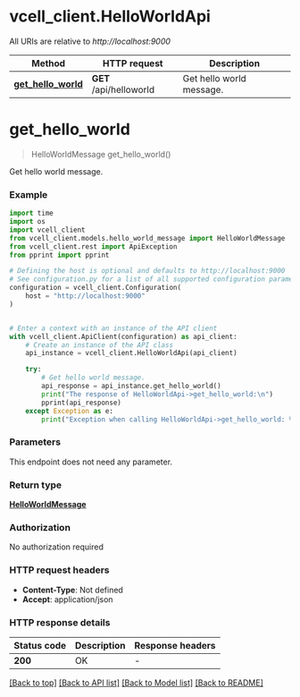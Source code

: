 # vcell_client.HelloWorldApi

All URIs are relative to *http://localhost:9000*

Method | HTTP request | Description
------------- | ------------- | -------------
[**get_hello_world**](HelloWorldApi.md#get_hello_world) | **GET** /api/helloworld | Get hello world message.


# **get_hello_world**
> HelloWorldMessage get_hello_world()

Get hello world message.

### Example

```python
import time
import os
import vcell_client
from vcell_client.models.hello_world_message import HelloWorldMessage
from vcell_client.rest import ApiException
from pprint import pprint

# Defining the host is optional and defaults to http://localhost:9000
# See configuration.py for a list of all supported configuration parameters.
configuration = vcell_client.Configuration(
    host = "http://localhost:9000"
)


# Enter a context with an instance of the API client
with vcell_client.ApiClient(configuration) as api_client:
    # Create an instance of the API class
    api_instance = vcell_client.HelloWorldApi(api_client)

    try:
        # Get hello world message.
        api_response = api_instance.get_hello_world()
        print("The response of HelloWorldApi->get_hello_world:\n")
        pprint(api_response)
    except Exception as e:
        print("Exception when calling HelloWorldApi->get_hello_world: %s\n" % e)
```



### Parameters
This endpoint does not need any parameter.

### Return type

[**HelloWorldMessage**](HelloWorldMessage.md)

### Authorization

No authorization required

### HTTP request headers

 - **Content-Type**: Not defined
 - **Accept**: application/json

### HTTP response details
| Status code | Description | Response headers |
|-------------|-------------|------------------|
**200** | OK |  -  |

[[Back to top]](#) [[Back to API list]](../README.md#documentation-for-api-endpoints) [[Back to Model list]](../README.md#documentation-for-models) [[Back to README]](../README.md)

